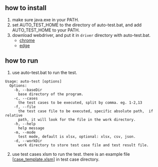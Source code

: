 ## how to install

1. make sure java.exe in your PATH.
2. set AUTO_TEST_HOME to the directory of auto-test.bat, and add AUTO_TEST_HOME to your PATH.
3. download webdriver, and put it in `driver` directory with auto-test.bat.
   - [chrome](https://chromedriver.chromium.org/downloads)
   - [edge](https://developer.microsoft.com/en-us/microsoft-edge/tools/webdriver/)

## how to run
1. use auto-test.bat to run the test.
```
Usage: auto-test [options]
  Options:
    -b, --baseDir
      base directory of the program.
    -c, --cases
      the test cases to be executed, split by comma. eg. 1-2,13
    -f, --file
      the test case file to be executed, specific absolute path,  if relative
      path, it will look for the file in the work directory.
    -h, --help
      help message
    -m, --mode
      test mode, default is xlsx, optional: xlsx, csv, json.
    -d, --workDir
      work directory to store test case file and test result file.
```

2. use test cases xlsm to run the test. there is an example file [[case_template.xlsm](testcases%2Fcase_template.xlsm)] in test case directory.
